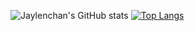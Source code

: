 ![Jaylenchan's GitHub stats](https://github-readme-stats.vercel.app/api?username=jaylenchan&count_private=true&show_icons=true&theme=radical&hide=contribs&include_all_commits=true&show_owner=true)
[![Top Langs](https://github-readme-stats.vercel.app/api/top-langs/?username=jaylenchan&layout=compact)](https://github.com/jaylenchan/github-readme-stats)

<!--
**jaylenchan/jaylenchan** is a ✨ _special_ ✨ repository because its `README.md` (this file) appears on your GitHub profile.

Here are some ideas to get you started:

- 🔭 I’m currently working on ...
- 🌱 I’m currently learning ...
- 👯 I’m looking to collaborate on ...
- 🤔 I’m looking for help with ...
- 💬 Ask me about ...
- 📫 How to reach me: ...
- 😄 Pronouns: ...
- ⚡ Fun fact: ...
-->
